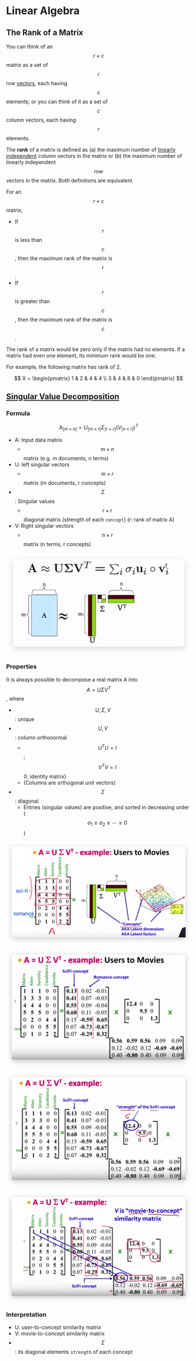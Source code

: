 # Linear Algebra

## The Rank of a Matrix

You can think of an $$r \times c$$ matrix as a set of $$r$$ row [vectors](https://stattrek.com/help/glossary.aspx?Target=Vectors), each having $$c$$ elements; or you can think of it as a set of $$c$$ column vectors, each having $$r$$ elements.

The **rank** of a matrix is defined as \(a\) the maximum number of [ linearly independent](https://stattrek.com/help/glossary.aspx?Target=Linear_dependence_of_vectors) _column_ vectors in the matrix or \(b\) the maximum number of linearly independent $$row$$ vectors in the matrix. Both definitions are equivalent.

For an $$r \times c$$ matrix,

* If $$r$$ is less than $$c$$, then the maximum rank of the matrix is $$r$$.
* If $$r$$ is greater than $$c$$, then the maximum rank of the matrix is $$c$$.

The rank of a matrix would be zero only if the matrix had no elements. If a matrix had even one element, its minimum rank would be one.

For example, the following matrix has rank of 2.

$$
X =
\begin{pmatrix}
1 & 2 & 4 & 4 \\
3 & 4 & 8 & 0
\end{pmatrix}
$$

## [Singular Value Decomposition](https://www.youtube.com/watch?v=P5mlg91as1c)

### Formula

$$A_{[m \times n]}=U_{[m \times r]} \Sigma_{[r \times r]} (V_{[n \times r]})^T$$

* A: Input data matrix
  * $$m \times n$$ matrix \(e.g. m documents, n terms\)
* U: left singular vectors
  * $$m \times r$$ matrix \(m documents, r concepts\)
* $$\Sigma$$: Singular values
  * $$r \times r$$ diagonal matrix \(strength of each `concept`\) \(r: rank of matrix A\)
* V: Right singular vectors
  * $$n \times r$$ matrix \(n terms, r concepts\)

![](../.gitbook/assets/svd_1.jpg)

### Properties

It is always possible to decompose a real matrix A into $$A=U \Sigma V^T$$, where

* $$U, \Sigma, V$$: unique
* $$U, V$$: column orthonormal
  * $$U^T U = I$$; $$V^T V = I$$ \(I: identity matrix\)
  * \(Columns are orthogonal unit vectors\)
* $$\Sigma$$: diagonal
  * Entries \(singular values\) are positive, and sorted in decreasing order \($$\sigma_1 \geq \sigma_2 \geq \cdots \geq 0$$\)

![](../.gitbook/assets/svd_2.jpg)

![](../.gitbook/assets/svd_3.jpg)

![](../.gitbook/assets/svd_4.jpg)

![](../.gitbook/assets/svd_5.jpg)

### Interpretation

* U: user-to-concept similarity matrix
* V: movie-to-concept similarity matrix
* $$\Sigma$$: its diagonal elements `strength` of each concept

